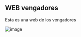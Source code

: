 ## WEB vengadores

Esta es una web de los vengadores 

![image](https://user-images.githubusercontent.com/70742653/115386558-dba60d80-a1d9-11eb-8e82-b56556302d68.png "Los vengadores")

